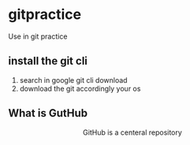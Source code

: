 # gitpractice
Use in git practice
## install the git cli
1. search in google git cli download 
2. download the git accordingly your os
## What is GutHub
<center>GitHub is a centeral repository </center>
